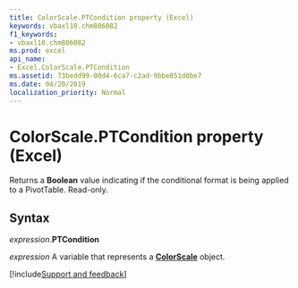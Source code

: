 ```yaml
---
title: ColorScale.PTCondition property (Excel)
keywords: vbaxl10.chm806082
f1_keywords:
- vbaxl10.chm806082
ms.prod: excel
api_name:
- Excel.ColorScale.PTCondition
ms.assetid: 73bedd99-00d4-6ca7-c2ad-9bbe851d0be7
ms.date: 04/20/2019
localization_priority: Normal
---
```



# ColorScale.PTCondition property (Excel)

Returns a **Boolean** value indicating if the conditional format is being applied to a PivotTable. Read-only.


## Syntax

_expression_.**PTCondition**

_expression_ A variable that represents a **[ColorScale](Excel.ColorScale.md)** object.




[!include[Support and feedback](~/includes/feedback-boilerplate.md)]